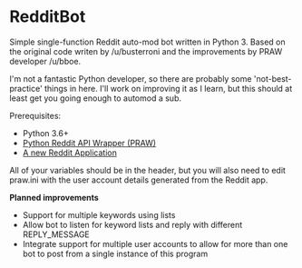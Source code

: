 # RedditBot
Simple single-function Reddit auto-mod bot written in Python 3. Based on the original code writen by /u/busterroni and the improvements by PRAW developer /u/bboe.

I'm not a fantastic Python developer, so there are probably some 'not-best-practice' things in here. I'll work on improving it as I learn, but this should at least get you going enough to automod a sub.

Prerequisites:
<ul>
<li>Python 3.6+</li>
<li><a href=https://github.com/praw-dev/praw>Python Reddit API Wrapper (PRAW)</li>
<li>A new <a href=https://ssl.reddit.com/prefs/apps/>Reddit Application</a></li>
</ul>

All of your variables should be in the header, but you will also need to edit praw.ini with the user account details generated from the Reddit app.

<strong>Planned improvements</strong>
<ul>
<li>Support for multiple keywords using lists</li>
<li>Allow bot to listen for keyword lists and reply with different REPLY_MESSAGE</li>
<li>Integrate support for multiple user accounts to allow for more than one bot to post from a single instance of this program</li>
</ul>
